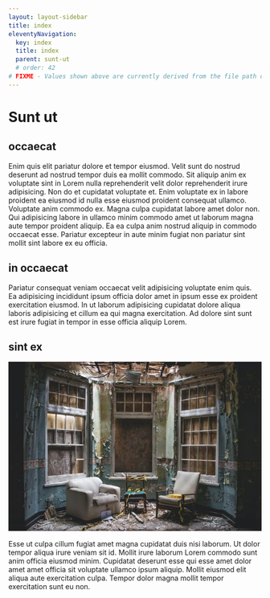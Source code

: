 ```yaml
---
layout: layout-sidebar
title: index
eleventyNavigation:
  key: index
  title: index
  parent: sunt-ut
  # order: 42
# FIXME - Values shown above are currently derived from the file path only, except order which is also commented out because it is optional. Correct as desired and delete comment(s).
---
```


# Sunt ut

## occaecat

Enim quis elit pariatur dolore et tempor eiusmod. Velit sunt do nostrud deserunt ad nostrud tempor duis ea mollit commodo. Sit aliquip anim ex voluptate sint in Lorem nulla reprehenderit velit dolor reprehenderit irure adipisicing. Non do et cupidatat voluptate et. Enim voluptate ex in labore proident ea eiusmod id nulla esse eiusmod proident consequat ullamco. Voluptate anim commodo ex. Magna culpa cupidatat labore amet dolor non. Qui adipisicing labore in ullamco minim commodo amet ut laborum magna aute tempor proident aliquip. Ea ea culpa anim nostrud aliquip in commodo occaecat esse. Pariatur excepteur in aute minim fugiat non pariatur sint mollit sint labore ex eu officia.

## in occaecat

Pariatur consequat veniam occaecat velit adipisicing voluptate enim quis. Ea adipisicing incididunt ipsum officia dolor amet in ipsum esse ex proident exercitation eiusmod. In ut laborum adipisicing cupidatat dolore aliqua laboris adipisicing et cillum ea qui magna exercitation. Ad dolore sint sunt est irure fugiat in tempor in esse officia aliquip Lorem.

## sint ex

<img class="bordered" src="/static/images/bulksplash-blanccreative-L70wisn5Jfc.jpg" alt="bulksplash-blanccreative-L70wisn5Jfc.jpg" />

Esse ut culpa cillum fugiat amet magna cupidatat duis nisi laborum. Ut dolor tempor aliqua irure veniam sit id. Mollit irure laborum Lorem commodo sunt anim officia eiusmod minim. Cupidatat deserunt esse qui esse amet dolor amet amet officia sit voluptate ullamco ipsum aliquip. Mollit eiusmod elit aliqua aute exercitation culpa. Tempor dolor magna mollit tempor exercitation sunt eu non.